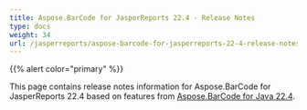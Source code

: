 ```yaml
---
title: Aspose.BarCode for JasperReports 22.4 - Release Notes
type: docs
weight: 34
url: /jasperreports/aspose-barcode-for-jasperreports-22-4-release-notes/
---
```


{{% alert color="primary" %}} 

This page contains release notes information for Aspose.BarCode for JasperReports 22.4 based on features from [Aspose.BarCode for Java 22.4](https://downloads.aspose.com/barcode/java/new-releases/aspose.barcode-for-java-22.4/).



